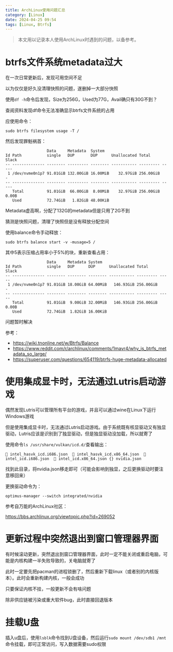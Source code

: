 ```yaml
---
title: ArchLinux使用问题汇总
category: [Linux]
date: 2024-04-25 09:54
tags: [Linux, Btrfs]
---
```


> 本文用以记录本人使用ArchLinux时遇到的问题，以备参考。

# btrfs文件系统metadata过大

在一次日常更新后，发现可用空间不足

以为仅仅是好久没清理快照的问题，遂删掉一大部分快照

使用`df -h`命令后发现，Size为256G，Used为77G，Avail确只有30G不到？

查阅资料发现df命令无法准确显示btrfs文件系统的占用

应使用命令：

```shell
sudo btrfs filesystem usage -T /
```

然后发现罪魁祸首：

```shell
                  Data     Metadata  System
Id Path           single   DUP       DUP      Unallocated Total     Slack
-- -------------- -------- --------- -------- ----------- --------- -----
 1 /dev/nvme0n1p7 91.01GiB 132.00GiB 16.00MiB    32.97GiB 256.00GiB     -
-- -------------- -------- --------- -------- ----------- --------- -----
   Total          91.01GiB  66.00GiB  8.00MiB    32.97GiB 256.00GiB 0.00B
   Used           72.74GiB   1.82GiB 48.00KiB
```

Metadata虚高啊，分配了132G的metadata但是只用了2G不到

猜测是快照问题，清理了快照但是没有释放分配空间

使用balance命令手动释放：

```shell
sudo btrfs balance start -v -musage=5 /
```

其中5表示压缩占用率小于5%的块，重新查看占用：

```shell
                  Data     Metadata System
Id Path           single   DUP      DUP      Unallocated Total     Slack
-- -------------- -------- -------- -------- ----------- --------- -----
 1 /dev/nvme0n1p7 91.01GiB 18.00GiB 64.00MiB   146.93GiB 256.00GiB     -
-- -------------- -------- -------- -------- ----------- --------- -----
   Total          91.01GiB  9.00GiB 32.00MiB   146.93GiB 256.00GiB 0.00B
   Used           72.74GiB  1.82GiB 16.00KiB
```

问题暂时解决

参考：

- https://wiki.tnonline.net/w/Btrfs/Balance
- https://www.reddit.com/r/archlinux/comments/1mavr4/why_is_btrfs_metadata_so_large/
- https://superuser.com/questions/654119/btrfs-huge-metadata-allocated

# 使用集成显卡时，无法通过Lutris启动游戏

偶然发现Lutris可以管理所有平台的游戏，并且可以通过wine在Linux下运行Windows游戏

但是使用集成显卡时，无法通过Lutris启动游戏。由于系统既有核显驱动又有独显驱动，Lutris应该是识别到了独显驱动，但是独显驱动没加载，所以就寄了

使用命令`ls /usr/share/vulkan/icd.d/`查看输出：

```shell
 intel_hasvk_icd.i686.json   intel_hasvk_icd.x86_64.json   intel_icd.i686.json   intel_icd.x86_64.json {} nvidia.json
```

找到此目录，将nvidia.json移走即可（可能会影响到独显，之后更换驱动时要注意移回来）

更换驱动命令为：

```shell
optimus-manager --switch integrated/nvidia
```

参考自万能的ArchLinux社区：

https://bbs.archlinux.org/viewtopic.php?id=269052

# 更新过程中突然退出到窗口管理器界面

有时候滚动更新，突然退出到窗口管理器界面，此时一定不能关闭或重启电脑，可能是内核构建一半失败导致的，关电脑就寄了

此时一定要先把pacman的进程锁删了，然后重新下载linux（或者别的内核版本）。此时会重新构建内核，一般会成功

只要保证内核不挂，一般更新不会有啥问题

除非供应链被污染或重大软件bug，此时直接回退版本

# 挂载U盘

插入u盘后，使用`lsblk`命令找到U盘设备，然后运行`sudo mount /dev/sdb1 /mnt`命令挂载，即可正常访问，写入数据需要sudo权限
